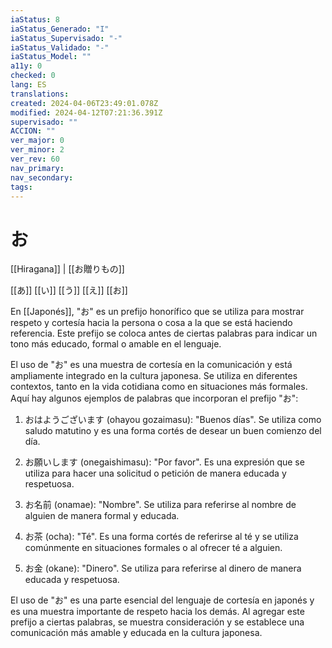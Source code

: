 ```yaml
---
iaStatus: 8
iaStatus_Generado: "I"
iaStatus_Supervisado: "-"
iaStatus_Validado: "-"
iaStatus_Model: ""
a11y: 0
checked: 0
lang: ES
translations: 
created: 2024-04-06T23:49:01.078Z
modified: 2024-04-12T07:21:36.391Z
supervisado: ""
ACCION: ""
ver_major: 0
ver_minor: 2
ver_rev: 60
nav_primary: 
nav_secondary: 
tags:
---
```

# お

[[Hiragana]] |  [[お贈りもの]]

[[あ]] [[い]] [[う]] [[え]] [[お]] 

En [[Japonés]], "お" es un prefijo honorífico que se utiliza para mostrar respeto y cortesía hacia la persona o cosa a la que se está haciendo referencia. Este prefijo se coloca antes de ciertas palabras para indicar un tono más educado, formal o amable en el lenguaje.

El uso de "お" es una muestra de cortesía en la comunicación y está ampliamente integrado en la cultura japonesa. Se utiliza en diferentes contextos, tanto en la vida cotidiana como en situaciones más formales. Aquí hay algunos ejemplos de palabras que incorporan el prefijo "お":

1. おはようございます (ohayou gozaimasu): "Buenos días". Se utiliza como saludo matutino y es una forma cortés de desear un buen comienzo del día.
    
2. お願いします (onegaishimasu): "Por favor". Es una expresión que se utiliza para hacer una solicitud o petición de manera educada y respetuosa.
    
3. お名前 (onamae): "Nombre". Se utiliza para referirse al nombre de alguien de manera formal y educada.
    
4. お茶 (ocha): "Té". Es una forma cortés de referirse al té y se utiliza comúnmente en situaciones formales o al ofrecer té a alguien.
    
5. お金 (okane): "Dinero". Se utiliza para referirse al dinero de manera educada y respetuosa.
    

El uso de "お" es una parte esencial del lenguaje de cortesía en japonés y es una muestra importante de respeto hacia los demás. Al agregar este prefijo a ciertas palabras, se muestra consideración y se establece una comunicación más amable y educada en la cultura japonesa.